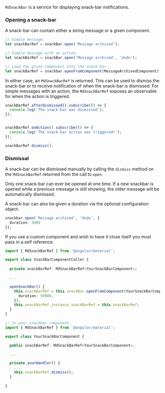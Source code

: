 `MdSnackBar` is a service for displaying snack-bar notifications.

<!-- example(snack-bar-overview) -->

### Opening a snack-bar
A snack-bar can contain either a string message or a given component.
```ts
// Simple message.
let snackBarRef = snackBar.open('Message archived');

// Simple message with an action.
let snackBarRef = snackBar.open('Message archived', 'Undo');

// Load the given component into the snack-bar.
let snackBarRef = snackbar.openFromComponent(MessageArchivedComponent);
```

In either case, an `MdSnackBarRef` is returned. This can be used to dismiss the snack-bar or to 
receive notification of when the snack-bar is dismissed. For simple messages with an action, the 
`MdSnackBarRef` exposes an observable for when the action is triggered.

```ts
snackBarRef.afterDismissed().subscribe(() => {
  console.log('The snack-bar was dismissed');
});


snackBarRef.onAction().subscribe(() => {
  console.log('The snack-bar action was triggered!');
});

snackBarRef.dismiss();
```

### Dismissal
A snack-bar can be dismissed manually by calling the `dismiss` method on the `MdSnackBarRef` 
returned from the call to `open`.

Only one snack-bar can ever be opened at one time. If a new snackbar is opened while a previous
message is still showing, the older message will be automatically dismissed.

A snack-bar can also be given a duration via the optional configuration object:
```ts
snackbar.open('Message archived', 'Undo', {
  duration: 3000
});
```

If you use a custom component and wish to have it close itself you must pass in a self reference.

```ts
import { MdSnackBarRef } from '@angular/material';

export class SnackBarComponentCaller {
  
  private snackBarRef: MdSnackBarRef<YourSnackBarComponent>;

  ...

  openSnackBar() {
    this.snackBarRef = this.snackBar.openFromComponent(YourSnackBarComponent, {
      duration: 50000,
    });
    this.snackBarRef.instance.snackBarRef = this.snackBarRef;
  }
}

// In your snackbar component.
import { MdSnackBarRef } from '@angular/material';

export class YourSnackBarComponent {

  public snackBarRef: MdSnackBarRef<YourSnackBarComponent>;

  ...

  private yourHandler() {
    ...
    this.snackBarRef.dismiss();
  }
  
}
```
